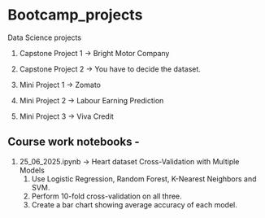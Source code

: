 # Bootcamp_projects
Data Science projects

1. Capstone Project 1  -> Bright Motor Company

2. Capstone Project 2  -> You have to decide the dataset. 

3. Mini Project 1 -> Zomato 

4. Mini Project 2  -> Labour Earning Prediction

5. Mini Project 3  -> Viva Credit

## Course work notebooks -

1. 25_06_2025.ipynb -> Heart dataset 
    Cross-Validation with Multiple Models
	1. Use Logistic Regression, Random Forest, K-Nearest Neighbors and SVM.
	2. Perform 10-fold cross-validation on all three.
	3. Create a bar chart showing average accuracy of each model.